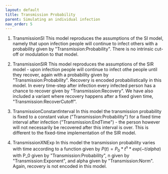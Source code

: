 ```yaml
---
layout: default
title: Transmission Probability
parent: Simulating an individual infection
nav_order: 5
---
```

1. TransmissionSI
This model reproduces the assumptions of the SI model, namely that upon infection people will continue to infect others with a probability given by "Transmission:Probability".  There is no intrinsic cut-off or modulation to that model.

2. TransmissionSIR
This model reproduces the assumptions of the SIR model - upon infection people will continue to infect othe people until they recover, again with a probability given by "Transmission:Probability".  Recovery is encoded probabilistically in this model. In every time-step after infection every infected person has a chance to recover given by "Transmission:Recovery".  We have also included a variant where recovery happens after a fixed given time, "Transmission:RecoverCutoff".

3. TransmissionConstantInterval
In this model the transmission probability is fixed to a constant value ("Transmission:Probability") for a fixed time interval after infection ("Transmission:EndTime") - the person however will not necessarily be recovered after this interval is over.  This is different to the fixed-time implementation of the SIR model.

4. TransmissionXNExp
In this model the transmission probability varies with time according to a function given by
$P(t) = P_0 * t^n * exp(-t/alpha)$ with P_0 given by "Transmission:Probability", n given by "Transmission:Exponent", and alpha given by "Transmission:Norm".  Again, recovery is not encoded in this model.

